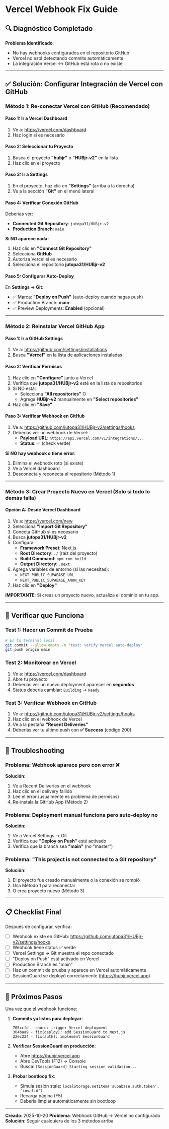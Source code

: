 # Vercel Webhook Fix Guide

## 🔍 Diagnóstico Completado

**Problema Identificado**:
- No hay webhooks configurados en el repositorio GitHub
- Vercel no está detectando commits automáticamente
- La integración Vercel ↔ GitHub está rota o no existe

---

## ✅ Solución: Configurar Integración de Vercel con GitHub

### Método 1: Re-conectar Vercel con GitHub (Recomendado)

#### Paso 1: Ir a Vercel Dashboard
1. Ve a: https://vercel.com/dashboard
2. Haz login si es necesario

#### Paso 2: Seleccionar tu Proyecto
1. Busca el proyecto **"hubjr"** o **"HUBjr-v2"** en la lista
2. Haz clic en el proyecto

#### Paso 3: Ir a Settings
1. En el proyecto, haz clic en **"Settings"** (arriba a la derecha)
2. Ve a la sección **"Git"** en el menú lateral

#### Paso 4: Verificar Conexión GitHub
Deberías ver:
- **Connected Git Repository**: `jutopa31/HUBjr-v2`
- **Production Branch**: `main`

**Si NO aparece nada:**
1. Haz clic en **"Connect Git Repository"**
2. Selecciona **GitHub**
3. Autoriza Vercel si es necesario
4. Selecciona el repositorio **jutopa31/HUBjr-v2**

#### Paso 5: Configurar Auto-Deploy
En **Settings → Git**:
- ✅ Marca: **"Deploy on Push"** (auto-deploy cuando hagas push)
- ✅ Production Branch: **main**
- ✅ Preview Deployments: **Enabled** (opcional)

---

### Método 2: Reinstalar Vercel GitHub App

#### Paso 1: Ir a GitHub Settings
1. Ve a: https://github.com/settings/installations
2. Busca **"Vercel"** en la lista de aplicaciones instaladas

#### Paso 2: Verificar Permisos
1. Haz clic en **"Configure"** junto a Vercel
2. Verifica que **jutopa31/HUBjr-v2** esté en la lista de repositorios
3. Si NO está:
   - Selecciona **"All repositories"** O
   - Agrega **HUBjr-v2** manualmente en **"Select repositories"**
4. Haz clic en **"Save"**

#### Paso 3: Verificar Webhook en GitHub
1. Ve a: https://github.com/jutopa31/HUBjr-v2/settings/hooks
2. Deberías ver un webhook de Vercel:
   - **Payload URL**: `https://api.vercel.com/v1/integrations/...`
   - **Status**: ✅ (check verde)

**Si NO hay webhook o tiene error**:
1. Elimina el webhook roto (si existe)
2. Ve a Vercel dashboard
3. Desconecta y reconecta el repositorio (Método 1)

---

### Método 3: Crear Proyecto Nuevo en Vercel (Solo si todo lo demás falla)

#### Opción A: Desde Vercel Dashboard
1. Ve a: https://vercel.com/new
2. Selecciona **"Import Git Repository"**
3. Conecta GitHub si es necesario
4. Busca **jutopa31/HUBjr-v2**
5. Configura:
   - **Framework Preset**: Next.js
   - **Root Directory**: `./` (raíz del proyecto)
   - **Build Command**: `npm run build`
   - **Output Directory**: `.next`
6. Agrega variables de entorno (si las necesitas):
   - `NEXT_PUBLIC_SUPABASE_URL`
   - `NEXT_PUBLIC_SUPABASE_ANON_KEY`
7. Haz clic en **"Deploy"**

**IMPORTANTE**: Si creas un proyecto nuevo, actualiza el dominio en tu app.

---

## 🧪 Verificar que Funciona

### Test 1: Hacer un Commit de Prueba
```bash
# En tu terminal local
git commit --allow-empty -m "test: verify Vercel auto-deploy"
git push origin main
```

### Test 2: Monitorear en Vercel
1. Ve a: https://vercel.com/dashboard
2. Abre tu proyecto
3. Deberías ver un nuevo deployment aparecer en **segundos**
4. Status debería cambiar: `Building` → `Ready`

### Test 3: Verificar Webhook en GitHub
1. Ve a: https://github.com/jutopa31/HUBjr-v2/settings/hooks
2. Haz clic en el webhook de Vercel
3. Ve a la pestaña **"Recent Deliveries"**
4. Deberías ver tu último push con **✅ Success** (código 200)

---

## 🐛 Troubleshooting

### Problema: Webhook aparece pero con error ❌

**Solución**:
1. Ve a Recent Deliveries en el webhook
2. Haz clic en el delivery fallido
3. Lee el error (usualmente es problema de permisos)
4. Re-instala la GitHub App (Método 2)

### Problema: Deployment manual funciona pero auto-deploy no

**Solución**:
1. Ve a Vercel Settings → Git
2. Verifica que **"Deploy on Push"** esté activado
3. Verifica que la branch sea **"main"** (no "master")

### Problema: "This project is not connected to a Git repository"

**Solución**:
1. El proyecto fue creado manualmente o la conexión se rompió
2. Usa Método 1 para reconectar
3. O crea proyecto nuevo (Método 3)

---

## 📋 Checklist Final

Después de configurar, verifica:

- [ ] Webhook existe en GitHub: https://github.com/jutopa31/HUBjr-v2/settings/hooks
- [ ] Webhook tiene status ✅ verde
- [ ] Vercel Settings → Git muestra el repo conectado
- [ ] "Deploy on Push" está activado en Vercel
- [ ] Production Branch es "main"
- [ ] Haz un commit de prueba y aparece en Vercel automáticamente
- [ ] SessionGuard se deployó correctamente (https://hubjr.vercel.app)

---

## 🎯 Próximos Pasos

Una vez que el webhook funcione:

1. **Commits ya listos para deployar**:
   ```
   705ccfd - chore: trigger Vercel deployment
   304baa9 - fix(deploy): add SessionGuard to Next.js
   22ec234 - fix(auth): implement SessionGuard
   ```

2. **Verificar SessionGuard en producción**:
   - Abre https://hubjr.vercel.app
   - Abre DevTools (F12) → Console
   - Busca: `[SessionGuard] Starting session validation...`

3. **Probar bootloop fix**:
   - Simula sesión stale: `localStorage.setItem('supabase.auth.token', 'invalid')`
   - Recarga página (F5)
   - Debería limpiar automáticamente sin bootloop

---

**Creado**: 2025-10-20
**Problema**: Webhook GitHub → Vercel no configurado
**Solución**: Seguir cualquiera de los 3 métodos arriba
